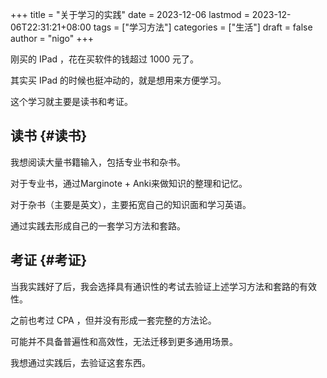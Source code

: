 +++
title = "关于学习的实践"
date = 2023-12-06
lastmod = 2023-12-06T22:31:21+08:00
tags = ["学习方法"]
categories = ["生活"]
draft = false
author = "nigo"
+++

刚买的 IPad ，花在买软件的钱超过 1000 元了。

其实买 IPad 的时候也挺冲动的，就是想用来方便学习。

这个学习就主要是读书和考证。


## 读书 {#读书}

我想阅读大量书籍输入，包括专业书和杂书。

对于专业书，通过Marginote + Anki来做知识的整理和记忆。

对于杂书（主要是英文），主要拓宽自己的知识面和学习英语。

通过实践去形成自己的一套学习方法和套路。


## 考证 {#考证}

当我实践好了后，我会选择具有通识性的考试去验证上述学习方法和套路的有效性。

之前也考过 CPA ，但并没有形成一套完整的方法论。

可能并不具备普遍性和高效性，无法迁移到更多通用场景。

我想通过实践后，去验证这套东西。
